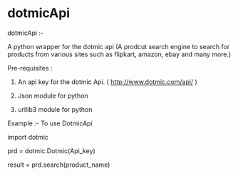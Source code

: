 # dotmicApi

dotmicApi :-

A python wrapper for the dotmic api (A prodcut search engine to search for products from various sites such as flipkart, amazon, ebay and 
many more.)

Pre-requisites : 

1) An api key for the dotmic Api. ( http://www.dotmic.com/api/ )

2) Json module for python

3) urllib3 module for python


Example :- To use DotmicApi

import dotmic

prd = dotmic.Dotmic(Api_key)

result = prd.search(product_name)
